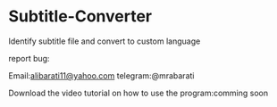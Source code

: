 # Subtitle-Converter
Identify subtitle file and convert to custom language

report bug:

Email:alibarati11@yahoo.com
telegram:@mrabarati

Download the video tutorial on how to use the program:comming soon

